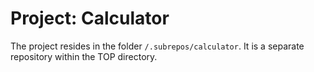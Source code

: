 # Project: Calculator

The project resides in the folder `/.subrepos/calculator`. It is a separate repository within the TOP directory.
